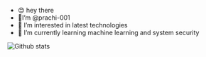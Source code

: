 - 😊 hey there
- 👋I’m @prachi-001
- 👀 I’m interested in latest technologies 
- 🌱 I’m currently learning machine learning and system security

![Github stats](https://github-readme-stats.vercel.app/api?username=prachi-001&theme=vision-friendly-dark&show_icons=true&count_private=true)


<!---
prachi-001/prachi-001 is a ✨ special ✨ repository because its `README.md` (this file) appears on your GitHub profile.
You can click the Preview link to take a look at your changes.
--->
